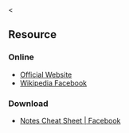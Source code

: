 &lt;

Resource
--------

### Online

-   [Official Website](http://www.facebook.com/)
-   [Wikipedia Facebook](http://en.wikipedia.org/wiki/Facebook)

### Download

-   [Notes Cheat Sheet | Facebook](http://www.facebook.com/notes_cheatsheet.php)
